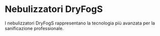 # Nebulizzatori DryFogS

I nebulizzatori DryFogS rappresentano la tecnologia più avanzata per la sanificazione professionale.
